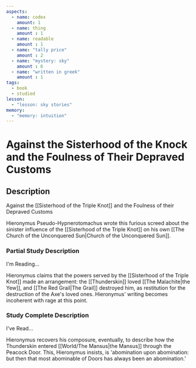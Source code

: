 ```yaml
---
aspects: 
  - name: codex
    amount: 1
  - name: thing
    amount : 1
  - name: readable
    amount : 1
  - name: "tally price"
    amount : 2
  - name: "mystery: sky"
    amount : 6
  - name: "written in greek"
    amount : 1
tags:
  - book
  - studied
lesson:
  - "lesson: sky stories"
memory:
  - "memory: intuition"
---
```


# Against the Sisterhood of the Knock and the Foulness of Their Depraved Customs

## Description
Against the [[Sisterhood of the Triple Knot]] and the Foulness of their Depraved Customs

Hieronymus Pseudo-Hypnerotomachus wrote this furious screed about the sinister influence of the [[Sisterhood of the Triple Knot]] on his own [[The Church of the Unconquered Sun|Church of the Unconquered Sun]].
### Partial Study Description
I'm Reading...

Hieronymus claims that the powers served by the [[Sisterhood of the Triple Knot]] made an arrangement: the [[Thunderskin]] loved [[The Malachite|the Yew]], and [[The Red Grail|The Grail]] destroyed him, as restitution for the destruction of the Axe's loved ones. Hieronymus' writing becomes incoherent with rage at this point.
### Study Complete Description
I've Read...

Hieronymus recovers his composure, eventually, to describe how the Thunderskin entered [[World/The Mansus|the Mansus]] through the Peacock Door. This, Hieronymus insists, is 'abomination upon abomination: but then that most abominable of Doors has always been an abomination.'